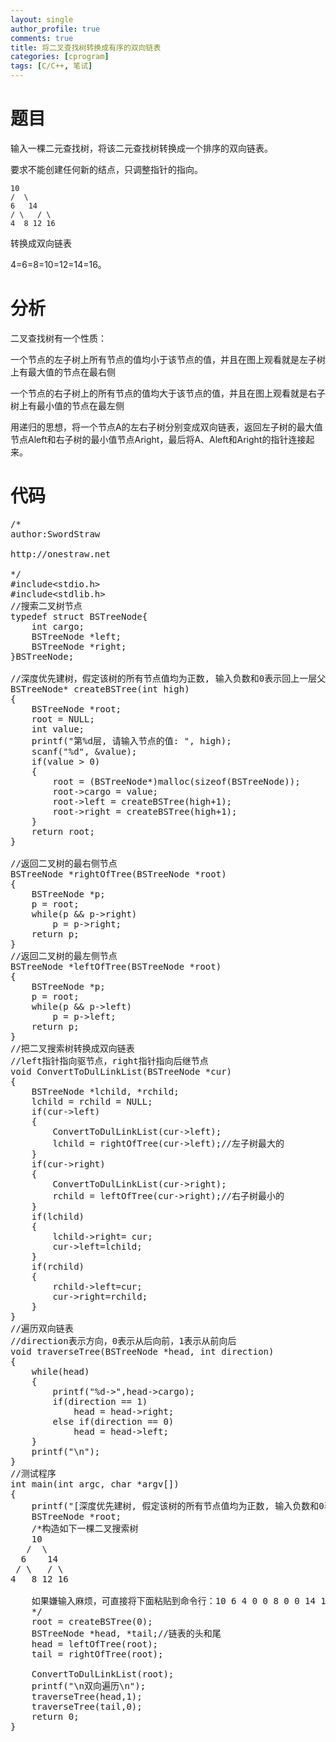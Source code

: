 ```yaml
---
layout: single
author_profile: true
comments: true
title: 将二叉查找树转换成有序的双向链表
categories: [cprogram]
tags: [C/C++, 笔试]
---
```

<h1><strong>题目</strong></h1>
输入一棵二元查找树，将该二元查找树转换成一个排序的双向链表。

要求不能创建任何新的结点，只调整指针的指向。

	10
	/  \
	6   14
	/ \   / \
	4  8 12 16

转换成双向链表

4=6=8=10=12=14=16。

<h1><strong>分析</strong></h1>

二叉查找树有一个性质：

一个节点的左子树上所有节点的值均小于该节点的值，并且在图上观看就是左子树上有最大值的节点在最右侧

一个节点的右子树上的所有节点的值均大于该节点的值，并且在图上观看就是右子树上有最小值的节点在最左侧

用递归的思想，将一个节点A的左右子树分别变成双向链表，返回左子树的最大值节点Aleft和右子树的最小值节点Aright，最后将A、Aleft和Aright的指针连接起来。
<h1><strong>代码</strong></h1>

<pre class="lang:c decode:true">/*
author:SwordStraw

http://onestraw.net

*/
#include&lt;stdio.h&gt;
#include&lt;stdlib.h&gt;
//搜索二叉树节点
typedef struct BSTreeNode{
	int cargo;
	BSTreeNode *left;
	BSTreeNode *right;
}BSTreeNode;

//深度优先建树，假定该树的所有节点值均为正数, 输入负数和0表示回上一层父结点
BSTreeNode* createBSTree(int high)
{
	BSTreeNode *root;
	root = NULL;
	int value;
	printf("第%d层, 请输入节点的值: ", high);
	scanf("%d", &amp;value);
	if(value &gt; 0)
	{
		root = (BSTreeNode*)malloc(sizeof(BSTreeNode));
		root-&gt;cargo = value;
		root-&gt;left = createBSTree(high+1);
		root-&gt;right = createBSTree(high+1);
	}
	return root;
}

//返回二叉树的最右侧节点
BSTreeNode *rightOfTree(BSTreeNode *root)
{
	BSTreeNode *p;
	p = root;
	while(p &amp;&amp; p-&gt;right)
		p = p-&gt;right;
	return p;
}
//返回二叉树的最左侧节点
BSTreeNode *leftOfTree(BSTreeNode *root)
{
	BSTreeNode *p;
	p = root;
	while(p &amp;&amp; p-&gt;left)
		p = p-&gt;left;
	return p;
}
//把二叉搜索树转换成双向链表
//left指针指向驱节点，right指针指向后继节点
void ConvertToDulLinkList(BSTreeNode *cur)
{
	BSTreeNode *lchild, *rchild;
	lchild = rchild = NULL;
	if(cur-&gt;left)
	{
		ConvertToDulLinkList(cur-&gt;left);
		lchild = rightOfTree(cur-&gt;left);//左子树最大的
	}
	if(cur-&gt;right)
	{
		ConvertToDulLinkList(cur-&gt;right);
		rchild = leftOfTree(cur-&gt;right);//右子树最小的
	}
	if(lchild)
	{
		lchild-&gt;right= cur;
		cur-&gt;left=lchild;
	}
	if(rchild)
	{
		rchild-&gt;left=cur;
		cur-&gt;right=rchild;
	}
}
//遍历双向链表
//direction表示方向，0表示从后向前，1表示从前向后
void traverseTree(BSTreeNode *head, int direction)
{
	while(head)
	{
		printf("%d-&gt;",head-&gt;cargo);
		if(direction == 1)
			head = head-&gt;right;
		else if(direction == 0)
			head = head-&gt;left;
	}
	printf("\n");
}
//测试程序 
int main(int argc, char *argv[])
{
	printf("[深度优先建树, 假定该树的所有节点值均为正数, 输入负数和0表示回上一层父结点]\n");
	BSTreeNode *root;
	/*构造如下一棵二叉搜索树
	10
   /  \
  6    14
 / \   / \
4   8 12 16
	
	如果嫌输入麻烦，可直接将下面粘贴到命令行：10 6 4 0 0 8 0 0 14 12 0 0 16 0 0
	*/
	root = createBSTree(0);
	BSTreeNode *head, *tail;//链表的头和尾
	head = leftOfTree(root);
	tail = rightOfTree(root);

	ConvertToDulLinkList(root);
	printf("\n双向遍历\n");
	traverseTree(head,1);
	traverseTree(tail,0);
	return 0;
}</pre>
